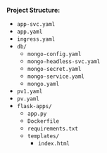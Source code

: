 **Project Structure:**
- `app-svc.yaml`
- `app.yaml` 
- `ingress.yaml`
- `db/`
  - `mongo-config.yaml`
  - `mongo-headless-svc.yaml`
  - `mongo-secret.yaml`
  - `mongo-service.yaml`
  - `mongo.yaml`
- `pv1.yaml`
- `pv.yaml`
- `flask-apps/`
  - `app.py`
  - `Dockerfile`
  - `requirements.txt`
  - `templates/`
    - `index.html`
